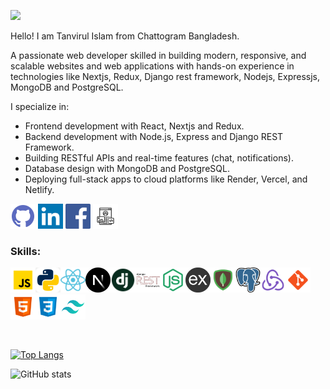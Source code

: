 ![](https://i.ibb.co/60tZFvGh/Tanvirul-islam-1-1.png)

<p className="text-xl py-5">Hello! I am Tanvirul Islam from Chattogram Bangladesh.</p>
<p>
  A passionate web developer skilled in building modern, responsive,
  and scalable websites and web applications with hands-on
  experience in technologies like Nextjs, Redux, Django rest
  framework, Nodejs, Expressjs, MongoDB and PostgreSQL.
</p>
<p>I specialize in:</p>
<div>
  <ul className="list-disc ml-10">
    <li className="text-white">
      Frontend development with React, Nextjs and Redux.
    </li>
    <li>
      Backend development with Node.js, Express and Django REST
      Framework.
    </li>
    <li>
      Building RESTful APIs and real-time features (chat,
      notifications).
    </li>
    <li>Database design with MongoDB and PostgreSQL.</li>
    <li>
      Deploying full-stack apps to cloud platforms like Render,
      Vercel, and Netlify.
    </li>
  </ul>
</div>

[<img src='icons/github.png' title="Github" alt='github'  width="40"  height='40'>](https://github.com/tanvirulislam149) [<img src='icons/linkedin.png' alt='linkedin'  width="40"  height='40'>](https://www.linkedin.com/in/tanvirul-islam-0242b4241/) [<img src='icons/fb.png' alt='facebook'  width="40"  height='40'>](https://www.facebook.com/md.tanvirul.islam.792/) [<img src='icons/portfolio.jpg' title="Portfolio" alt='website'  width="40" height='40'>](https://tanvirul-islam.vercel.app/)

### Skills:

<img src='icons/javascript.png' alt='github' width="40" height='40'><img src='icons/python.png' alt='github' width="40" height='40'><img src='icons/react.png' alt='github' width="40" height='40'><img src='icons/nextjs.png' alt='github' width="40" height='40'><img src='icons/django.png' alt='github' width="40" height='40'><img src='icons/django-rest-framework.png' alt='github' width="40" height='40'><img src='icons/nodejs.png' alt='github' width="40" height='40'><img src='icons/express.png' alt='github' width="40" height='40'><img src='icons/mongodb.png' alt='github' width="40" height='40'><img src='icons/PostgreSQL.png' alt='github' width="40" height='40'><img src='icons/redux.png' alt='github' width="40" height='40'><img src='icons/git.png' alt='github' width="40" height='40'><img src='icons/Html.png' alt='github' width="40" height='40'><img src='icons/css.png' alt='github' width="40" height='40'><img src='icons/tailwind.png' alt='github' width="40" height='40'>

<br/>

[![Top Langs](https://github-readme-stats.vercel.app/api/top-langs/?username=tanvirulislam149)](https://github.com/anuraghazra/github-readme-stats)

![GitHub stats](https://github-readme-stats.vercel.app/api?username=tanvirulislam149&show_icons=true&count_private=true)

